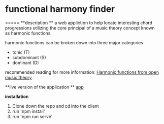 # functional harmony finder
=====
**description **
a web appliction to help locate interesting chord progressions utilizing the core principal of a music theory concept known as harmonic functions.

harmonic functions can be broken down into three major categories
* tonic (T)
* subdominant (S)
* dominant (D)

recommended reading for more information:
[Harmonic functions from open music theory](http://openmusictheory.com/harmonicFunctions.html)

**live version of the application **
[app](https://www.functionalharms.com/)

**installation**
1) Clone down the repo and cd into the client
2) run 'npm install'
3) run 'npm run serve'



